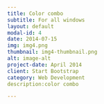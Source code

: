 ```yaml
---
title: Color combo
subtitle: For all windows
layout: default
modal-id: 4
date: 2014-07-15
img: img4.png
thumbnail: img4-thumbnail.png
alt: image-alt
project-date: April 2014
client: Start Bootstrap
category: Web Development
description:color combo 

---
```

